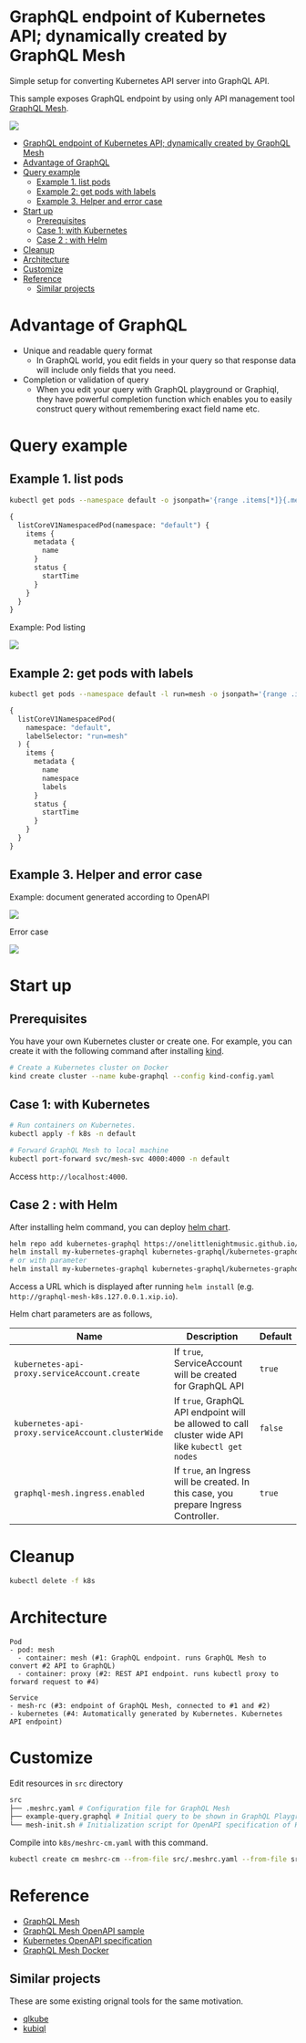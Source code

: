 # GraphQL endpoint of Kubernetes API; dynamically created by GraphQL Mesh

Simple setup for converting Kubernetes API server into GraphQL API.

This sample exposes GraphQL endpoint by using only API management tool [GraphQL Mesh](https://github.com/Urigo/graphql-mesh).

![](img/kubernetes-graphql.gif)

- [GraphQL endpoint of Kubernetes API; dynamically created by GraphQL Mesh](#graphql-endpoint-of-kubernetes-api-dynamically-created-by-graphql-mesh)
- [Advantage of GraphQL](#advantage-of-graphql)
- [Query example](#query-example)
  - [Example 1. list pods](#example-1-list-pods)
  - [Example 2: get pods with labels](#example-2-get-pods-with-labels)
  - [Example 3. Helper and error case](#example-3-helper-and-error-case)
- [Start up](#start-up)
  - [Prerequisites](#prerequisites)
  - [Case 1: with Kubernetes](#case-1-with-kubernetes)
  - [Case 2 : with Helm](#case-2--with-helm)
- [Cleanup](#cleanup)
- [Architecture](#architecture)
- [Customize](#customize)
- [Reference](#reference)
  - [Similar projects](#similar-projects)

# Advantage of GraphQL

- Unique and readable query format
  - In GraphQL world, you edit fields in your query so that response data will include only fields that you need.
- Completion or validation of query
  - When you edit your query with GraphQL playground or Graphiql, they have powerful completion function which enables you to easily construct query without remembering exact field name etc.

# Query example

  ## Example 1. list pods


  ```sh
  kubectl get pods --namespace default -o jsonpath='{range .items[*]}{.metadata.name}{"\t"}{.status.startTime}{"\n"}{end}'
  ```

  ```graphql
  {
    listCoreV1NamespacedPod(namespace: "default") {
      items {
        metadata {
          name
        }
        status {
          startTime
        }
      }
    }
  }
  ```

  Example: Pod listing

  ![](img/screen.png)

  ## Example 2: get pods with labels

  ```sh
  kubectl get pods --namespace default -l run=mesh -o jsonpath='{range .items[*]}{.metadata.name}{"\t"}{.metadata.namespace}{"\t"}{.metadata.labels}{"\t"}{.status.startTime}{"\n"}{end}'
  ```

  ```graphql
  {
  	listCoreV1NamespacedPod(
      namespace: "default", 
      labelSelector: "run=mesh"
    ) {
      items {
        metadata {
          name
          namespace
          labels
        }
        status {
          startTime
        }
      }
    }
  }
  ```

  ## Example 3. Helper and error case

Example: document generated according to OpenAPI

![](img/readablemessage.png)

Error case

![](img/error.png)

# Start up

## Prerequisites

You have your own Kubernetes cluster or create one. For example, you can create it with the following command after installing [kind](https://kind.sigs.k8s.io/docs/user/quick-start/).

```sh
# Create a Kubernetes cluster on Docker
kind create cluster --name kube-graphql --config kind-config.yaml
```

## Case 1: with Kubernetes


```sh
# Run containers on Kubernetes. 
kubectl apply -f k8s -n default

# Forward GraphQL Mesh to local machine
kubectl port-forward svc/mesh-svc 4000:4000 -n default
```

Access `http://localhost:4000`.

## Case 2 : with Helm

After installing helm command, you can deploy [helm chart](https://onelittlenightmusic.github.io/graphql-mesh-docker/helm-chart).

```sh
helm repo add kubernetes-graphql https://onelittlenightmusic.github.io/kubernetes-graphql/helm-chart
helm install my-kubernetes-graphql kubernetes-graphql/kubernetes-graphql
# or with parameter
helm install my-kubernetes-graphql kubernetes-graphql/kubernetes-graphql --set kubernetes-api-proxy.serviceAccount.clusterWide=true
```

Access a URL which is displayed after running `helm install` (e.g. `http://graphql-mesh-k8s.127.0.0.1.xip.io`).

Helm chart parameters are as follows,

  | Name | Description | Default |
  |-|-|-|
  | `kubernetes-api-proxy.serviceAccount.create` | If `true`, ServiceAccount will be created for GraphQL API | `true` |
  | `kubernetes-api-proxy.serviceAccount.clusterWide` | If `true`, GraphQL API endpoint will be allowed to call cluster wide API like `kubectl get nodes` | `false` |
  | `graphql-mesh.ingress.enabled` | If `true`, an Ingress will be created. In this case, you prepare Ingress Controller. | `true` |


# Cleanup

```sh
kubectl delete -f k8s
```

# Architecture

```
Pod
- pod: mesh
  - container: mesh (#1: GraphQL endpoint. runs GraphQL Mesh to convert #2 API to GraphQL)
  - container: proxy (#2: REST API endpoint. runs kubectl proxy to forward request to #4)

Service
- mesh-rc (#3: endpoint of GraphQL Mesh, connected to #1 and #2)
- kubernetes (#4: Automatically generated by Kubernetes. Kubernetes API endpoint)
```

# Customize

Edit resources in `src` directory

```sh
src
├── .meshrc.yaml # Configuration file for GraphQL Mesh
├── example-query.graphql # Initial query to be shown in GraphQL Playground
└── mesh-init.sh # Initialization script for OpenAPI specification of Kubernetes
```

Compile into `k8s/meshrc-cm.yaml` with this command.

```sh
kubectl create cm meshrc-cm --from-file src/.meshrc.yaml --from-file src/mesh-init.sh --from-file src/example-query.graphql  --dry-run -o yaml> k8s/meshrc-cm.yaml
```

# Reference

- [GraphQL Mesh](https://github.com/Urigo/graphql-mesh)
- [GraphQL Mesh OpenAPI sample](https://github.com/Urigo/graphql-mesh/tree/master/examples/openapi-javascript-wiki)
- [Kubernetes OpenAPI specification](https://github.com/kubernetes/kubernetes/tree/master/api/openapi-spec)
- [GraphQL Mesh Docker](https://github.com/onelittlenightmusic/graphql-mesh-docker)

## Similar projects 

These are some existing orignal tools for the same motivation.

- [qlkube](https://github.com/qlkube/qlkube)
- [kubiql](https://github.com/yipeeio/kubeiql)